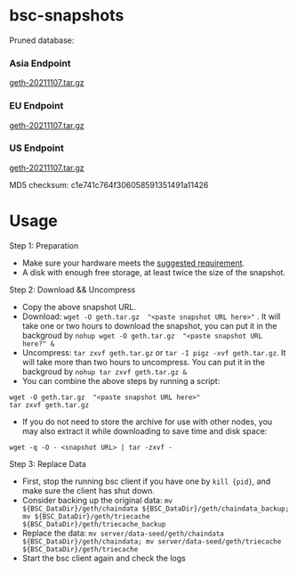 
# bsc-snapshots

Pruned database:

### Asia Endpoint


[geth-20211107.tar.gz
](https://s3.ap-northeast-1.amazonaws.com/dex-bin.bnbstatic.com/geth-20211107.tar.gz?AWSAccessKeyId=AKIAYINE6SBQPUZDDRRO&Signature=0D16ZJvV6iEOg92pCI%2FIRynWi8I%3D&Expires=1638883622
)

### EU Endpoint


[geth-20211107.tar.gz
](https://tf-dex-prod-public-snapshot.s3.amazonaws.com/geth-20211107.tar.gz?AWSAccessKeyId=AKIAYINE6SBQPUZDDRRO&Signature=xLqGmda2xWCg%2BmMlNoADxKPn7KI%3D&Expires=1638883623
)


### US Endpoint


[geth-20211107.tar.gz
](https://tf-dex-prod-public-snapshot-site3.s3.amazonaws.com/geth-20211107.tar.gz?AWSAccessKeyId=AKIAYINE6SBQPUZDDRRO&Signature=YkaV%2FrNOnQ4Y4Cl5hbZJ4c5CIrI%3D&Expires=1638883623
)

MD5 checksum: c1e741c764f306058591351491a11426



# Usage 

Step 1: Preparation
- Make sure your hardware meets the [suggested requirement](https://docs.binance.org/smart-chain/developer/fullnode.html).
- A disk with enough free storage, at least twice the size of the snapshot.

Step 2: Download && Uncompress
- Copy the above snapshot URL.
- Download:  `wget -O geth.tar.gz  "<paste snapshot URL here>"` . It will take one or two hours to download the snapshot, you can put it in the backgroud by `nohup wget -O geth.tar.gz  "<paste snapshot URL here?" &`
- Uncompress: `tar zxvf geth.tar.gz` or `tar -I pigz -xvf geth.tar.gz`. It will take more than two hours to uncompress. You can put it in the backgroud by `nohup tar zxvf geth.tar.gz &`
- You can combine the above steps by running a script:
```
wget -O geth.tar.gz  "<paste snapshot URL here>"
tar zxvf geth.tar.gz
```


- If you do not need to store the archive for use with other nodes, you may also extract it while downloading to save time and disk space:
```
wget -q -O - <snapshot URL> | tar -zxvf -
```


Step 3: Replace Data
- First, stop the running bsc client if you have one by `kill {pid}`, and make sure the client has shut down.
- Consider backing up the original data: `mv ${BSC_DataDir}/geth/chaindata ${BSC_DataDir}/geth/chaindata_backup; mv ${BSC_DataDir}/geth/triecache ${BSC_DataDir}/geth/triecache_backup`
- Replace the data: `mv server/data-seed/geth/chaindata ${BSC_DataDir}/geth/chaindata; mv server/data-seed/geth/triecache ${BSC_DataDir}/geth/triecache`
- Start the bsc client again and check the logs

